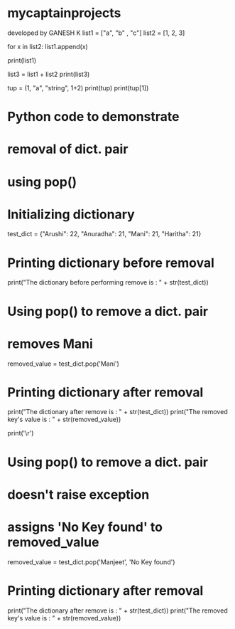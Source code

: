 # mycaptainprojects
developed by GANESH K
list1 = ["a", "b" , "c"]
list2 = [1, 2, 3]

for x in list2:
  list1.append(x)

print(list1)

list3 = list1 + list2
print(list3)

tup = (1, "a", "string", 1+2)
print(tup)
print(tup[1])

# Python code to demonstrate
# removal of dict. pair
# using pop()

# Initializing dictionary
test_dict = {"Arushi": 22, "Anuradha": 21, "Mani": 21, "Haritha": 21}

# Printing dictionary before removal
print("The dictionary before performing remove is : " + str(test_dict))

# Using pop() to remove a dict. pair
# removes Mani
removed_value = test_dict.pop('Mani')

# Printing dictionary after removal
print("The dictionary after remove is : " + str(test_dict))
print("The removed key's value is : " + str(removed_value))

print('\r')

# Using pop() to remove a dict. pair
# doesn't raise exception
# assigns 'No Key found' to removed_value
removed_value = test_dict.pop('Manjeet', 'No Key found')

# Printing dictionary after removal
print("The dictionary after remove is : " + str(test_dict))
print("The removed key's value is : " + str(removed_value)) 
